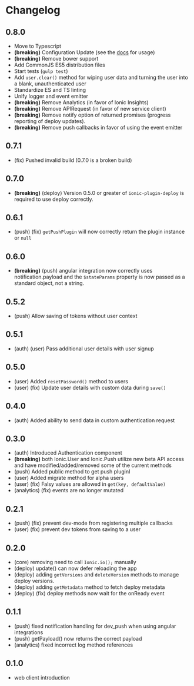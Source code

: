 # Changelog

## 0.8.0

* Move to Typescript
* **(breaking)** Configuration Update (see the [docs](http://docs.ionic.io) for usage)
* **(breaking)** Remove bower support
* Add CommonJS ES5 distribution files
* Start tests (`gulp test`)
* Add `user.clear()` method for wiping user data and turning the user into a blank, unauthenticated user
* Standardize ES and TS linting
* Unify logger and event emitter
* **(breaking)** Remove Analytics (in favor of Ionic Insights)
* **(breaking)** Remove APIRequest (in favor of new service client)
* **(breaking)** Remove notify option of returned promises (progress reporting of deploy updates).
* **(breaking)** Remove push callbacks in favor of using the event emitter

## 0.7.1

* (fix) Pushed invalid build (0.7.0 is a broken build)

## 0.7.0

* **(breaking)** (deploy) Version 0.5.0 or greater of `ionic-plugin-deploy` is required
  to use deploy correctly.

## 0.6.1

* (push) (fix) `getPushPlugin` will now correctly return the plugin instance or `null`

## 0.6.0

* **(breaking)** (push) angular integration now correctly uses notification.payload and
  the `$stateParams` property is now passed as a standard object, not a string.

## 0.5.2

* (push) Allow saving of tokens without user context

## 0.5.1

* (auth) (user) Pass additional user details with user signup

## 0.5.0

* (user) Added `resetPassword()` method to users
* (user) (fix) Update user details with custom data during `save()`

## 0.4.0

* (auth) Added ability to send data in custom authentication request

## 0.3.0

* (auth) Introduced Authentication component
* **(breaking)** both Ionic.User and Ionic.Push utilize new beta API
  access and have modified/added/removed some of the current methods
* (push) Added public method to get push pluginI
* (user) Added migrate method for alpha users
* (user) (fix) Falsy values are allowed in `get(key, defaultValue)`
* (analytics) (fix) events are no longer mutated


## 0.2.1

* (push) (fix) prevent dev-mode from registering multiple callbacks
* (user) (fix) prevent dev tokens from saving to a user


## 0.2.0

* (core) removing need to call `Ionic.io();` manually
* (deploy) update() can now defer reloading the app
* (deploy) adding `getVersions` and `deleteVersion` methods to manage deploy versions.
* (deploy) adding `getMetadata` method to fetch deploy metadata
* (deploy) (fix) deploy methods now wait for the onReady event


## 0.1.1

* (push) fixed notification handling for dev_push when using angular integrations
* (push) getPayload() now returns the correct payload
* (analytics) fixed incorrect log method references


## 0.1.0

* web client introduction

